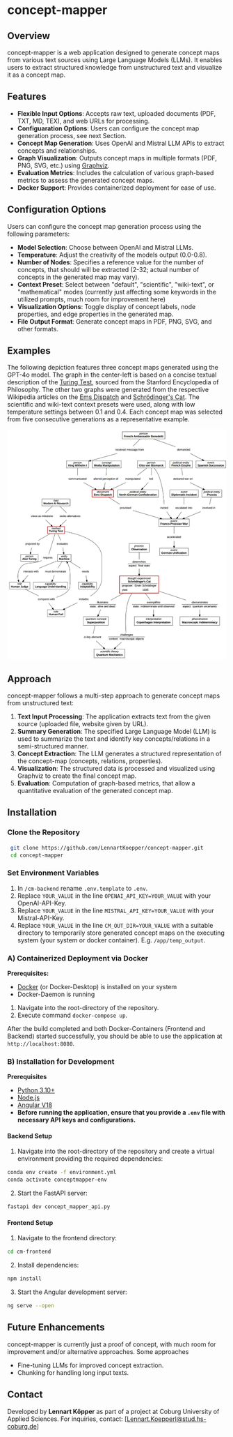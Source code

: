 # concept-mapper

## Overview
concept-mapper is a web application designed to generate concept maps from various text sources using Large Language Models (LLMs). It enables users to extract structured knowledge from unstructured text and visualize it as a concept map. 

## Features
- **Flexible Input Options**: Accepts raw text, uploaded documents (PDF, TXT, MD, TEX), and web URLs for processing.
- **Configuaration Options**: Users can configure the concept map generation process, see next Section.
- **Concept Map Generation**: Uses OpenAI and Mistral LLM APIs to extract concepts and relationships.
- **Graph Visualization**: Outputs concept maps in multiple formats (PDF, PNG, SVG, etc.) using [Graphviz](https://graphviz.org/).
- **Evaluation Metrics**: Includes the calculation of various graph-based metrics to assess the generated concept maps.
- **Docker Support**: Provides containerized deployment for ease of use.

## Configuration Options
Users can configure the concept map generation process using the following parameters:
- **Model Selection**: Choose between OpenAI and Mistral LLMs.
- **Temperature**: Adjust the creativity of the models output (0.0-0.8).
- **Number of Nodes**: Specifies a reference value for the number of concepts, that should will be extracted (2-32; actual number of concepts in the generated map may vary).
- **Context Preset**: Select between "default", "scientific", "wiki-text", or "mathematical" modes (currently just affecting some keywords in the utilized prompts, much room for improvement here)
- **Visualization Options**: Toggle display of concept labels, node properties, and edge properties in the generated map.
- **File Output Format**: Generate concept maps in PDF, PNG, SVG, and other formats.

## Examples
The following depiction features three concept maps generated using the GPT-4o model. The graph in the center-left is based on a concise textual description of the [Turing Test](https://plato.stanford.edu/entries/turing-test/), sourced from the Stanford Encyclopedia of Philosophy. The other two graphs were generated from the respective Wikipedia articles on the [Ems Dispatch](https://en.wikipedia.org/wiki/Ems_dispatch) and [Schrödinger's Cat](https://en.wikipedia.org/wiki/Schr%C3%B6dinger%27s_cat). The scientific and wiki-text context presets were used, along with low temperature settings between 0.1 and 0.4. Each concept map was selected from five consecutive generations as a representative example.

![some example concept maps created with concept-mapper](example_cms.jpg)

## Approach
concept-mapper follows a multi-step approach to generate concept maps from unstructured text:
1. **Text Input Processing**: The application extracts text from the given source  (uploaded file, website given by URL).
2. **Summary Generation**: The specified Large Language Model (LLM) is used to summarize the text and identify key concepts/relations in a semi-structured manner.
3. **Concept Extraction**: The LLM generates a structured representation of the concept-map (concepts, relations, properties).
4. **Visualization**: The structured data is processed and visualized using Graphviz to create the final concept map.
5. **Evaluation**: Computation of graph-based metrics, that allow a quantitative evaluation of the generated concept map.



## Installation
### Clone the Repository
```bash
 git clone https://github.com/LennartKoepper/concept-mapper.git
 cd concept-mapper
```

### Set Environment Variables
1. In `/cm-backend` rename `.env.template` to `.env`.
2. Replace `YOUR_VALUE` in the line `OPENAI_API_KEY=YOUR_VALUE` with your OpenAI-API-Key.
3. Replace `YOUR_VALUE` in the line `MISTRAL_API_KEY=YOUR_VALUE` with your Mistral-API-Key.
4. Replace `YOUR_VALUE` in the line `CM_OUT_DIR=YOUR_VALUE` with a suitable directory to temporarily store generated concept maps on the executing system (your system or docker container). E.g. `/app/temp_output`.

### A) Containerized Deployment via Docker
**Prerequisites:**
* [Docker](https://www.docker.com/) (or Docker-Desktop) is installed on your system
* Docker-Daemon is running

1. Navigate into the root-directory of the repository.
2. Execute command `docker-compose up`.

After the build completed and both Docker-Containers (Frontend and Backend) started successfully, you should be able to use the application at `http://localhost:8080`.

### B) Installation for Development
**Prerequisites**
- [Python 3.10+](https://www.python.org/downloads/)
- [Node.js](https://nodejs.org/en/download/) 
- [Angular V18](https://v18.angular.dev/installation)
- **Before running the application, ensure that you provide a `.env` file with necessary API keys and configurations.**

#### Backend Setup
1. Navigate into the root-directory of the repository and create a virtual environment providing the required dependencies:
```bash
conda env create -f environment.yml
conda activate conceptmapper-env
```

2. Start the FastAPI server:
```bash
fastapi dev concept_mapper_api.py
```

#### Frontend Setup
1. Navigate to the frontend directory:
```bash
cd cm-frontend
```
2. Install dependencies:
```bash
npm install
```
3. Start the Angular development server:
```bash
ng serve --open
```

## Future Enhancements
concept-mapper is currently just a proof of concept, with much room for improvement and/or alternative approaches. Some approaches 
- Fine-tuning LLMs for improved concept extraction.
- Chunking for handling long input texts.

## Contact
Developed by **Lennart Köpper** as part of a  project at Coburg University of Applied Sciences.
For inquiries, contact: [Lennart.Koepperl@stud.hs-coburg.de]

